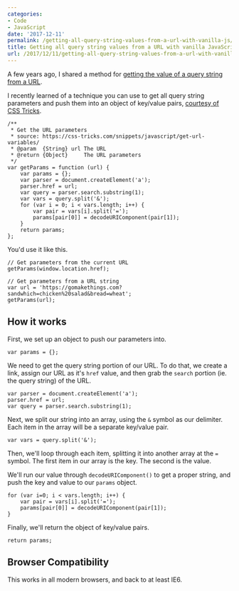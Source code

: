 ```yaml
---
categories:
- Code
- JavaScript
date: '2017-12-11'
permalink: /getting-all-query-string-values-from-a-url-with-vanilla-js/
title: Getting all query string values from a URL with vanilla JavaScript
url: /2017/12/11/getting-all-query-string-values-from-a-url-with-vanilla-js
---
```


A few years ago, I shared a method for [getting the value of a query string from a URL](/how-to-get-the-value-of-a-querystring-with-native-javascript/).

I recently learned of a technique you can use to get all query string parameters and push them into an object of key/value pairs, [courtesy of CSS Tricks](https://css-tricks.com/snippets/javascript/get-url-variables/).

```lang-js
/**
 * Get the URL parameters
 * source: https://css-tricks.com/snippets/javascript/get-url-variables/
 * @param  {String} url The URL
 * @return {Object}     The URL parameters
 */
var getParams = function (url) {
	var params = {};
	var parser = document.createElement('a');
	parser.href = url;
	var query = parser.search.substring(1);
	var vars = query.split('&');
	for (var i = 0; i < vars.length; i++) {
		var pair = vars[i].split('=');
		params[pair[0]] = decodeURIComponent(pair[1]);
	}
	return params;
};
```

You'd use it like this.

```lang-js
// Get parameters from the current URL
getParams(window.location.href);

// Get parameters from a URL string
var url = 'https://gomakethings.com?sandwhich=chicken%20salad&bread=wheat';
getParams(url);
```

## How it works

First, we set up an object to push our parameters into.

```lang-js
var params = {};
```

We need to get the query string portion of our URL. To do that, we create a link, assign our URL as it's `href` value, and then grab the `search` portion (ie. the query string) of the URL.

```lang-js
var parser = document.createElement('a');
parser.href = url;
var query = parser.search.substring(1);
```

Next, we split our string into an array, using the `&` symbol as our delimiter. Each item in the array will be a separate key/value pair.

```lang-js
var vars = query.split('&');
```

Then, we'll loop through each item, splitting it into another array at the `=` symbol. The first item in our array is the key. The second is the value.

We'll run our value through `decodeURIComponent()` to get a proper string, and push the key and value to our `params` object.

```lang-js
for (var i=0; i < vars.length; i++) {
	var pair = vars[i].split('=');
	params[pair[0]] = decodeURIComponent(pair[1]);
}
```

Finally, we'll return the object of key/value pairs.

```lang-js
return params;
```

## Browser Compatibility

This works in all modern browsers, and back to at least IE6.